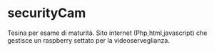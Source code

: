 # securityCam
Tesina per esame di maturità. Sito internet (Php,html,javascript) che gestisce un raspberry settato per la videoserveglianza.
